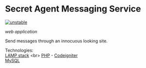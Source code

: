 Secret Agent Messaging Service
=============
<!--[![experimental](http://badges.github.io/stability-badges/dist/experimental.svg)](http://github.com/badges/stability-badges) <br>-->
[![unstable](http://badges.github.io/stability-badges/dist/unstable.svg)](http://github.com/badges/stability-badges) <br>
<!--[![stable](http://badges.github.io/stability-badges/dist/stable.svg)](http://github.com/badges/stability-badges) <br>-->
*web application* <br>

Send messages through an innocuous looking site. <br>

Technologies: <br>
[LAMP stack](https://en.wikipedia.org/wiki/LAMP_(software_bundle)) <br>
[PHP](https://en.wikipedia.org/wiki/PHP) - [Codeigniter](https://www.codeigniter.com/) <br>
[MySQL](https://www.mysql.com/) <br>